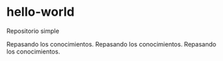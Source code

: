 # hello-world
Repositorio simple

Repasando los conocimientos. Repasando los conocimientos. Repasando los conocimientos.

